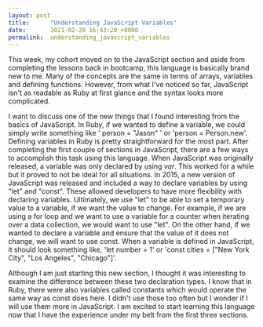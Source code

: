 ```yaml
---
layout: post
title:      "Understanding JavaScript Variables"
date:       2021-02-20 16:43:20 +0000
permalink:  understanding_javascript_variables
---
```



This week, my cohort moved on to the JavaScript section and aside from completing the lessons back in bootcamp, this language is basically brand new to me. Many of the concepts are the same in terms of arrays, variables and defining functions. However, from what I've noticed so far, JavaScript isn't as readable as Ruby at first glance and the syntax looks more complicated. 

I want to discuss one of the new things that I found interesting from the basics of JavaScript. In Ruby, if we wanted to define a variable, we could simply write something like ' person = "Jason" ' or 'person = Person.new'. Defining variables in Ruby is pretty straightforward for the most part. After completing the first couple of sections in JavaScript, there are a few ways to accomplish this task using this language. When JavaScript was originally released, a variable was only declared by using *var*. This worked for a while but it proved to not be ideal for all situations. In 2015, a new version of JavaScript was released and included a way to declare variables by using "let" and "const". These allowed developers to have more flexibility with declaring variables. Ultimately, we use "let" to be able to set a temporary value to a variable, if we want the value to change. For example, if we are using a for loop and we want to use a variable for a counter when iterating over a data collection, we would want to use "let". On the other hand, if we wanted to declare a variable and ensure that the value of it does not change, we will want to use const. When a variable is defined in JavaScript, it should look something like, 'let number = 1' or 'const cities = ["New York City", "Los Angeles", "Chicago"]'.

Although I am just starting this new section, I thought it was interesting to examine the difference between these two declaration types. I know that in Ruby, there were also variables called constants which would operate the same way as const does here. I didn't use those too often but I wonder if I will use them more in JavaScript. I am excited to start learning this language now that I have the experience under my belt from the first three sections.
